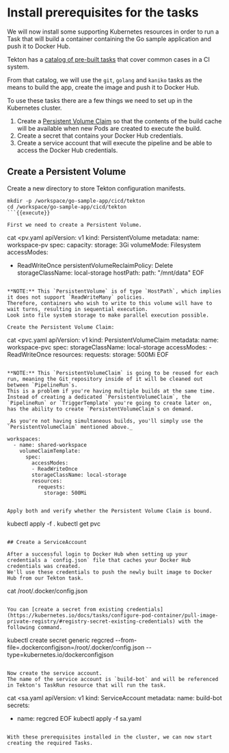 # Install prerequisites for the tasks

We will now install some supporting Kubernetes resources in order to run a Task that will build a container containing the Go sample application and push it to Docker Hub.

Tekton has a [catalog of pre-built tasks](https://github.com/tektoncd/catalog) that cover common cases in a CI system.

From that catalog, we will use the `git`, `golang` and `kaniko` tasks as the means to build the app, create the image and push it to Docker Hub.

To use these tasks there are a few things we need to set up in the Kubernetes cluster.

1. Create a [Persistent Volume Claim](https://kubernetes.io/docs/concepts/storage/persistent-volumes/) so that the contents of the build cache will be available when new Pods are created to execute the build.
1. Create a secret that contains your Docker Hub credentials.
1. Create a service account that will execute the pipeline and be able to access the Docker Hub credentials.

## Create a Persistent Volume

Create a new directory to store Tekton configuration manifests.

```
mkdir -p /workspace/go-sample-app/cicd/tekton
cd /workspace/go-sample-app/cicd/tekton
```{{execute}}

First we need to create a Persistent Volume.

```
cat <<EOF >pv.yaml
apiVersion: v1
kind: PersistentVolume
metadata:
  name: workspace-pv
spec:
  capacity:
    storage: 3Gi
  volumeMode: Filesystem
  accessModes:
  - ReadWriteOnce
  persistentVolumeReclaimPolicy: Delete
  storageClassName: local-storage
  hostPath:
    path: "/mnt/data"
EOF
```{{execute}}

**NOTE:** This `PersistentVolume` is of type `HostPath`, which implies it does not support `ReadWriteMany` policies.
Therefore, containers who wish to write to this volume will have to wait turns, resulting in sequential execution.
Look into file system storage to make parallel execution possible.

Create the Persistent Volume Claim:

```
cat <<EOF >pvc.yaml
apiVersion: v1
kind: PersistentVolumeClaim
metadata:
  name: workspace-pvc
spec:
  storageClassName: local-storage
  accessModes:
    - ReadWriteOnce
  resources:
    requests:
      storage: 500Mi
EOF
```{{execute}}

**NOTE:** This `PersistentVolumeClaim` is going to be reused for each run, meaning the Git repository inside of it will be cleaned out between `PipelineRun`s.
This is a problem if you're having multiple builds at the same time.
Instead of creating a dedicated `PersistentVolumeClaim`, the `PipelineRun` or `TriggerTemplate` you're going to create later on, has the ability to create `PersistentVolumeClaim`s on demand.

_As you're not having simultaneous builds, you'll simply use the `PersistentVolumeClaim` mentioned above._
```
    workspaces:
      - name: shared-workspace
        volumeClaimTemplate:
          spec:
            accessModes:
            - ReadWriteOnce
            storageClassName: local-storage
            resources:
              requests:
                storage: 500Mi
```

Apply both and verify whether the Persistent Volume Claim is bound.

```
kubectl apply -f .
kubectl get pvc
```{{execute}}

## Create a ServiceAccount

After a successful login to Docker Hub when setting up your credentials a `config.json` file that caches your Docker Hub credentials was created.
We'll use these credentials to push the newly built image to Docker Hub from our Tekton task.

```
cat /root/.docker/config.json
```{{execute}}

You can [create a secret from existing credentials](https://kubernetes.io/docs/tasks/configure-pod-container/pull-image-private-registry/#registry-secret-existing-credentials) with the following command.

```
kubectl create secret generic regcred  --from-file=.dockerconfigjson=/root/.docker/config.json --type=kubernetes.io/dockerconfigjson
```{{execute}}

Now create the service account.
The name of the service account is `build-bot` and will be referenced in Tekton's TaskRun resource that will run the task.

```
cat <<EOF >sa.yaml
apiVersion: v1
kind: ServiceAccount
metadata:
  name: build-bot
secrets:
  - name: regcred
EOF
kubectl apply -f sa.yaml
```{{execute}}

With these prerequisites installed in the cluster, we can now start creating the required Tasks.
